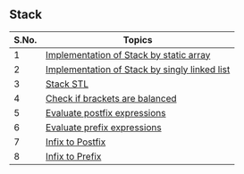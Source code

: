 ## Stack

| S.No. | Topics |
| ----- | ---- |
| 1 | [Implementation of Stack by static array](00-implementation.cpp) |
| 2 | [Implementation of Stack by singly linked list](01-implementation.cpp) |
| 3 | [Stack STL](02-stack-STL.cpp) |
| 4 | [Check if brackets are balanced](03-brackets-and-infix-conversion.cpp) |
| 5 | [Evaluate postfix expressions](03-brackets-and-infix-conversion.cpp) |
| 6 | [Evaluate prefix expressions](03-brackets-and-infix-conversion.cpp) |
| 7 | [Infix to Postfix](03-brackets-and-infix-conversion.cpp) |
| 8 | [Infix to Prefix](03-brackets-and-infix-conversion.cpp)